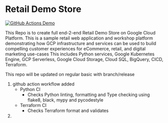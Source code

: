 # Retail Demo Store
[![GitHub Actions Demo](https://github.com/vikramshinde12/retail-demo-store/actions/workflows/github-actions-demo.yml/badge.svg)](https://github.com/vikramshinde12/retail-demo-store/actions/workflows/github-actions-demo.yml)

This Repo is to create full end-2-end Retail Demo Store on Google Cloud Platform. This is a sample retail web application and workshop platform demonstrating how GCP infrastructure and services can be used to build compelling customer experiences for eCommerce, retail, and digital marketing use-cases
This includes Python services, Google Kubernetes Engine, GCP Serverless, Google Cloud Storage, Cloud SQL, BigQuery, CICD, Terraform.

This repo will be updated on regular basic with branch/release 


1. github action workflow added
   * Python CI 
     - Checks Python linting, formatting and Type checking using flake8, black, mypy and pycodestyle
   * Terraform CI
     - Checks Terraform format and validates
2. 